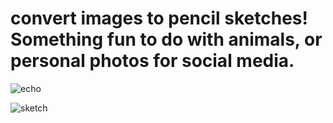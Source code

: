 # convert images to pencil sketches! Something fun to do with animals, or personal photos for social media.

![echo](https://user-images.githubusercontent.com/120196340/226250227-d0ed34ef-d6f7-4a2c-aede-14b1b9d0c69b.jpg)

![sketch](https://user-images.githubusercontent.com/120196340/226250250-afc26638-7e3e-4159-abc5-676a6973f839.png)
